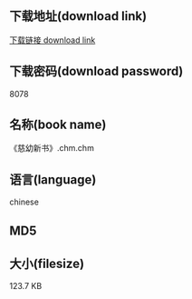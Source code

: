 ## 下载地址(download link)
[下载链接 download link](https://tutu365.netlify.app/?s=%E3%80%8A%E6%85%88%E5%B9%BC%E6%96%B0%E4%B9%A6%E3%80%8B.chm)

## 下载密码(download password)
8078

## 名称(book name)
《慈幼新书》.chm.chm

## 语言(language)
chinese

## MD5


## 大小(filesize)
123.7 KB
